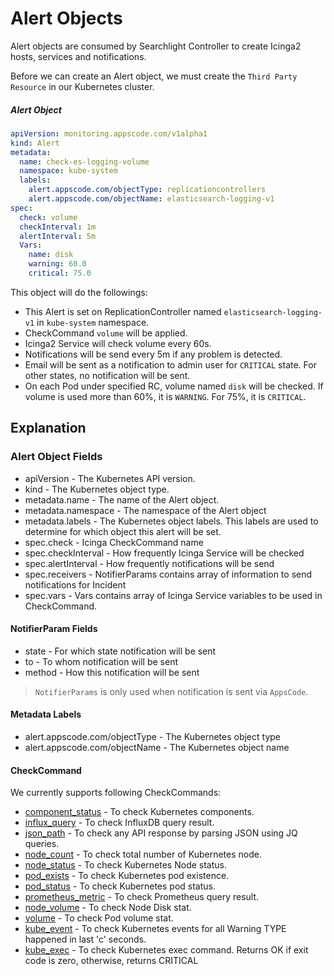 # Alert Objects

Alert objects are consumed by Searchlight Controller to create Icinga2 hosts, services and notifications.

Before we can create an Alert object, we must create the `Third Party Resource` in our Kubernetes cluster.


##### Alert Object

```yaml
apiVersion: monitoring.appscode.com/v1alpha1
kind: Alert
metadata:
  name: check-es-logging-volume
  namespace: kube-system
  labels:
    alert.appscode.com/objectType: replicationcontrollers
    alert.appscode.com/objectName: elasticsearch-logging-v1
spec:
  check: volume
  checkInterval: 1m
  alertInterval: 5m
  Vars:
    name: disk
    warning: 60.0
    critical: 75.0
```

This object will do the followings:

* This Alert is set on ReplicationController named `elasticsearch-logging-v1` in `kube-system` namespace.
* CheckCommand `volume` will be applied.
* Icinga2 Service will check volume every 60s.
* Notifications will be send every 5m if any problem is detected.
* Email will be sent as a notification to admin user for `CRITICAL` state. For other states, no notification will be sent.
* On each Pod under specified RC, volume named `disk` will be checked. If volume is used more than 60%, it is `WARNING`. For 75%, it is `CRITICAL`.

## Explanation

### Alert Object Fields

* apiVersion - The Kubernetes API version.
* kind - The Kubernetes object type.
* metadata.name - The name of the Alert object.
* metadata.namespace - The namespace of the Alert object
* metadata.labels - The Kubernetes object labels. This labels are used to determine for which object this alert will be set.
* spec.check - Icinga CheckCommand name
* spec.checkInterval - How frequently Icinga Service will be checked
* spec.alertInterval - How frequently notifications will be send
* spec.receivers - NotifierParams contains array of information to send notifications for Incident
* spec.vars - Vars contains array of Icinga Service variables to be used in CheckCommand.

#### NotifierParam Fields

* state - For which state notification will be sent
* to - To whom notification will be sent
* method - How this notification will be sent

> `NotifierParams` is only used when notification is sent via `AppsCode`.

#### Metadata Labels
* alert.appscode.com/objectType - The Kubernetes object type
* alert.appscode.com/objectName - The Kubernetes object name

#### CheckCommand

We currently supports following CheckCommands:

* [component_status](check_component_status.md) - To check Kubernetes components.
* [influx_query](check_influx_query.md) - To check InfluxDB query result.
* [json_path](check_json_path.md) - To check any API response by parsing JSON using JQ queries.
* [node_count](check_node_count.md) - To check total number of Kubernetes node.
* [node_status](check_node_status.md) - To check Kubernetes Node status.
* [pod_exists](check_pod_exists.md) - To check Kubernetes pod existence.
* [pod_status](check_pod_status.md) - To check Kubernetes pod status.
* [prometheus_metric](check_prometheus_metric.md) - To check Prometheus query result.
* [node_volume](check_node_volume.md) - To check Node Disk stat.
* [volume](check_pod_volume.md) - To check Pod volume stat.
* [kube_event](check_kube_event.md) - To check Kubernetes events for all Warning TYPE happened in last 'c' seconds.
* [kube_exec](check_kube_exec.md) - To check Kubernetes exec command. Returns OK if exit code is zero, otherwise, returns CRITICAL
